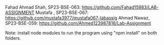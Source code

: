 Fahad Ahmad Shah, SP23-BSE-063: https://github.com/Fahad15983/LAB-ASSIGNMENT
Mustafa , SP23-BSE-067: https://github.com/mustafa3977/mustafa067-labassig
Ahmad Nawaz, SP23-BSE-059: https://github.com/Ahmed123987816/Lab-Assignment

Note: install node modules to run the program using "npm install" on both folders.
